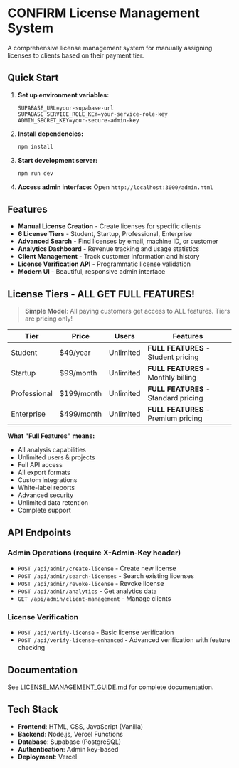 # CONFIRM License Management System

A comprehensive license management system for manually assigning licenses to clients based on their payment tier.

## Quick Start

1. **Set up environment variables:**
   ```env
   SUPABASE_URL=your-supabase-url
   SUPABASE_SERVICE_ROLE_KEY=your-service-role-key
   ADMIN_SECRET_KEY=your-secure-admin-key
   ```

2. **Install dependencies:**
   ```bash
   npm install
   ```

3. **Start development server:**
   ```bash
   npm run dev
   ```

4. **Access admin interface:**
   Open `http://localhost:3000/admin.html`

## Features

- **Manual License Creation** - Create licenses for specific clients  
- **6 License Tiers** - Student, Startup, Professional, Enterprise  
- **Advanced Search** - Find licenses by email, machine ID, or customer  
- **Analytics Dashboard** - Revenue tracking and usage statistics  
- **Client Management** - Track customer information and history  
- **License Verification API** - Programmatic license validation  
- **Modern UI** - Beautiful, responsive admin interface  

## License Tiers - **ALL GET FULL FEATURES!**

> **Simple Model**: All paying customers get access to ALL features. Tiers are pricing only!

| Tier | Price | Users | Features |
|------|-------|-------|----------|
| Student | $49/year | Unlimited | **FULL FEATURES** - Student pricing |
| Startup | $99/month | Unlimited | **FULL FEATURES** - Monthly billing |
| Professional | $199/month | Unlimited | **FULL FEATURES** - Standard pricing |
| Enterprise | $499/month | Unlimited | **FULL FEATURES** - Premium pricing |

**What "Full Features" means:**
- All analysis capabilities
- Unlimited users & projects
- Full API access  
- All export formats
- Custom integrations
- White-label reports  
- Advanced security
- Unlimited data retention
- Complete support

## API Endpoints

### Admin Operations (require X-Admin-Key header)
- `POST /api/admin/create-license` - Create new license
- `POST /api/admin/search-licenses` - Search existing licenses  
- `POST /api/admin/revoke-license` - Revoke license
- `POST /api/admin/analytics` - Get analytics data
- `GET /api/admin/client-management` - Manage clients

### License Verification
- `POST /api/verify-license` - Basic license verification
- `POST /api/verify-license-enhanced` - Advanced verification with feature checking

## Documentation

See [LICENSE_MANAGEMENT_GUIDE.md](./LICENSE_MANAGEMENT_GUIDE.md) for complete documentation.

## Tech Stack

- **Frontend**: HTML, CSS, JavaScript (Vanilla)
- **Backend**: Node.js, Vercel Functions
- **Database**: Supabase (PostgreSQL)
- **Authentication**: Admin key-based
- **Deployment**: Vercel
